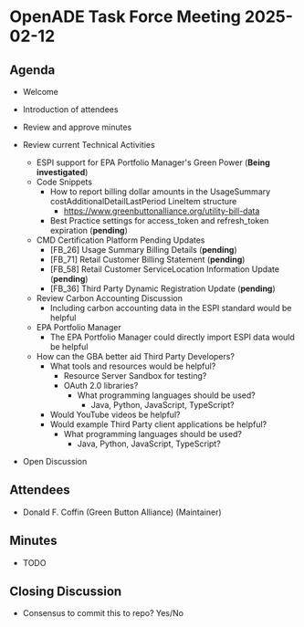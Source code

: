 # OpenADE Task Force Meeting 2025-02-12

## Agenda
* Welcome
* Introduction of attendees
* Review and approve minutes


* Review current Technical Activities
  * ESPI support for EPA Portfolio Manager's Green Power (**Being investigated**)
  * Code Snippets
    * How to report billing dollar amounts in the UsageSummary costAdditionalDetailLastPeriod LineItem structure
      * https://www.greenbuttonalliance.org/utility-bill-data
    * Best Practice settings for access_token and refresh_token expiration (**pending**)
  * CMD Certification Platform Pending Updates
    * [FB_26] Usage Summary Billing Details (**pending**)
    * [FB_71] Retail Customer Billing Statement (**pending**)
    * [FB_58] Retail Customer ServiceLocation Information Update (**pending**)
    * [FB_36] Third Party Dynamic Registration Update (**pending**)
  * Review Carbon Accounting Discussion
    * Including carbon accounting data in the ESPI standard would be helpful
  * EPA Portfolio Manager
    * The EPA Portfolio Manager could directly import ESPI data would be helpful
  * How can the GBA better aid Third Party Developers?
    * What tools and resources would be helpful?
      * Resource Server Sandbox for testing?
      * OAuth 2.0 libraries?
        * What programming languages should be used?
          * Java, Python, JavaScript, TypeScript?
    * Would YouTube videos be helpful?
    * Would example Third Party client applications be helpful?
      * What programming languages should be used?
        * Java, Python, JavaScript, TypeScript?


* Open Discussion

## Attendees
* Donald F. Coffin (Green Button Alliance) (Maintainer)


## Minutes
* TODO

## Closing Discussion
* Consensus to commit this to repo? Yes/No
